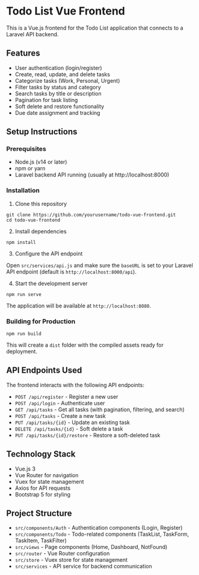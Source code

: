 # Todo List Vue Frontend

This is a Vue.js frontend for the Todo List application that connects to a Laravel API backend. 

## Features

- User authentication (login/register)
- Create, read, update, and delete tasks
- Categorize tasks (Work, Personal, Urgent)
- Filter tasks by status and category
- Search tasks by title or description
- Pagination for task listing
- Soft delete and restore functionality
- Due date assignment and tracking

## Setup Instructions

### Prerequisites

- Node.js (v14 or later)
- npm or yarn
- Laravel backend API running (usually at http://localhost:8000)

### Installation

1. Clone this repository
```
git clone https://github.com/yourusername/todo-vue-frontend.git
cd todo-vue-frontend
```

2. Install dependencies
```
npm install
```

3. Configure the API endpoint

Open `src/services/api.js` and make sure the `baseURL` is set to your Laravel API endpoint (default is `http://localhost:8000/api`).

4. Start the development server
```
npm run serve
```

The application will be available at `http://localhost:8080`.

### Building for Production

```
npm run build
```

This will create a `dist` folder with the compiled assets ready for deployment.

## API Endpoints Used

The frontend interacts with the following API endpoints:

- `POST /api/register` - Register a new user
- `POST /api/login` - Authenticate user
- `GET /api/tasks` - Get all tasks (with pagination, filtering, and search)
- `POST /api/tasks` - Create a new task
- `PUT /api/tasks/{id}` - Update an existing task
- `DELETE /api/tasks/{id}` - Soft delete a task
- `PUT /api/tasks/{id}/restore` - Restore a soft-deleted task

## Technology Stack

- Vue.js 3
- Vue Router for navigation
- Vuex for state management
- Axios for API requests
- Bootstrap 5 for styling

## Project Structure

- `src/components/Auth` - Authentication components (Login, Register)
- `src/components/Todo` - Todo-related components (TaskList, TaskForm, TaskItem, TaskFilter)
- `src/views` - Page components (Home, Dashboard, NotFound)
- `src/router` - Vue Router configuration
- `src/store` - Vuex store for state management
- `src/services` - API service for backend communication